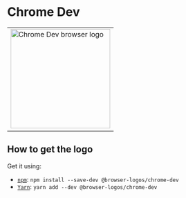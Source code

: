 Chrome Dev
==========

<!-- markdownlint-disable line-length no-inline-html -->
<table>
    <tr height=240>
        <td>
            <a href="https://github.com/alrra/browser-logos/tree/7aa73b803e4195642bd2ba91ee01c3f41815461d/src/chrome-dev">
                <img width=230 src="https://raw.githubusercontent.com/alrra/browser-logos/7aa73b803e4195642bd2ba91ee01c3f41815461d/src/chrome-dev/chrome-dev.svg?sanitize=true" alt="Chrome Dev browser logo">
            </a>
        </td>
    </tr>
</table>
<!-- markdownlint-enable line-length no-inline-html -->

How to get the logo
-------------------

Get it using:

* [`npm`][npm]: `npm install --save-dev @browser-logos/chrome-dev`
* [`Yarn`][yarn]: `yarn add --dev @browser-logos/chrome-dev`

<!-- Link labels: -->

[npm]: https://www.npmjs.com/
[yarn]: https://yarnpkg.com/
